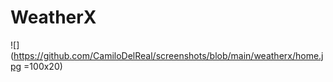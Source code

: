 # WeatherX

![](https://github.com/CamiloDelReal/screenshots/blob/main/weatherx/home.jpg =100x20)



